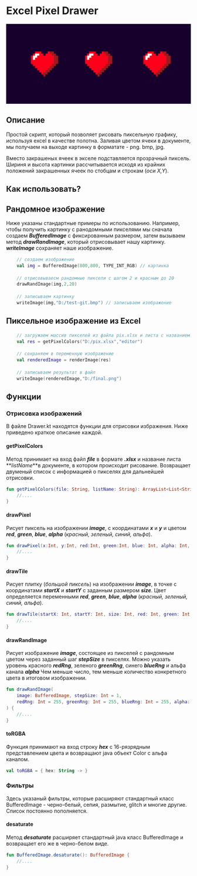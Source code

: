 

# Excel Pixel Drawer

![Альтернативный текст](pixel-heart.jpg "Excel Pixel Drawer")

## Описание
Простой скрипт, который позволяет рисовать пиксельную графику, используя excel в качестве полотна. Заливая цветом 
ячеки в документе, мы получаем на выходе картинку в форматате - png. bmp, jpg.

Вместо закрашеных ячеек в экселе подставляется прозрачный пиксель. Шириня и высота картинки рассчитывается исходя из 
крайних положений закрашенных ячеек по стобцам и строкам (_оси X,Y_).


## Как использовать?
## Рандомное изображение
Ниже указаны стандартные примеры по использованию. Например, чтобы получить картинку с ранодомными пикселями мы сначала 
создаем **_BufferedImage_** с фиксированным размером, затем вызываем метод **_drawRandImage_**, который отрисовывает нашу картинку.
**_writeImage_** сохраняет наше изображение.

```kotlin
    // создаем изображение
    val img = BufferedImage(800,800, TYPE_INT_RGB) // картинка
        
    // отрисовываесм рандомные пиксели с шагом 2 и красным до 20
    drawRandImage(img,2,20)

    // записываем картинку
    writeImage(img,"D:/test-git.bmp") // записываем изображение
```
## Пиксельное изображение из Excel

```kotlin
    // загружаем массив пикселей из файла pix.xlsx и листа с названием editor
    val res = getPixelColors("D:/pix.xlsx","editor")

    // сохраняем в переменную изображение
    val renderedImage = renderImage(res)

    // записываем результат в файл
    writeImage(renderedImage,"D:/final.png")
```


## Функции
### Отрисовка изображений

В файле Drawer.kt находятся функции для отрисовки избражения. Ниже приведено краткое описание каждой.

#### getPixelColors

Метод принимает на вход файл **_file_** в формате **_.xlsx_** и название листа **_listName_**в  документе, в котором 
происходит рисование. Возвращает двуменый список с информацией о пикселях для дальнейшей отрисовки.

```kotlin
fun getPixelColors(file: String, listName: String): ArrayList<List<String>> {
    //....
}
```

#### drawPixel

Рисует пиксель на изображении **_image_**, с координатами **_x_** и **_y_** и цветом **_red_**, **_green_**, **_blue_**,
**_alpha_** (_красный, зеленый, синий, альфа_).

```kotlin
fun drawPixel(x:Int, y:Int, red:Int, green:Int, blue: Int, alpha: Int, image: BufferedImage) {
    //....
}
```

#### drawTile
Рисует плитку (_большой пиксель_) на изображении **_image_**, в точке с координатами **_startX_** и **_startY_** 
с заданным размером **_size_**. Цвет определяется переменными **_red_**, **_green_**, **_blue_**, **_alpha_**
(_красный, зеленый, синий, альфа_).

```kotlin
fun drawTile(startX: Int, startY: Int, size: Int, red: Int, green: Int, blue: Int, alpha: Int, image: BufferedImage) {
    //....
}
```

#### drawRandImage

Рисует изображение **_image_**, состоящее из пикселей с рандомным цветом через заданный шаг **_stepSize_** в пикселях. 
Можно указать уровень красного **_redRng_**, зеленого **_greenRng_**, синего **_blueRng_** и альфа канала **_alpha_**
Чем меньше число, тем меньше количество конкретного цвета в итоговом изображении.

```kotlin
fun drawRandImage(
    image: BufferedImage, stepSize: Int = 1,
    redRng: Int = 255, greenRng: Int = 255, blueRng: Int = 255, alpha: Int = 255
) {
    //....
}
```

#### toRGBA

Функция принимают на вход строку **_hex_** с 16-рязрядным представлением цвета и возвращают java объект Color 
с альфа каналом.
```kotlin
val toRGBA = { hex: String -> }
```

### Фильтры

Здесь указаный фильтры, которые расширяют стандартный класс BufferedImage - черно-белый, сепия, размытие, glitch и
многие другие. Список постоянно пополняется.
#### desaturate

Метод **_desaturate_** расширяет стандартный java класс BufferedImage и возвращает его же в черно-белом виде.
```kotlin
fun BufferedImage.desaturate(): BufferedImage {
    //....
}

```



